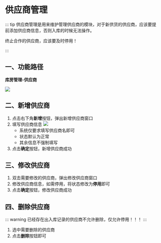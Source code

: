 # 供应商管理
::: tip
供应商管理是用来维护管理供应商的模块，对于新供货的供应商，应该要提前添加供应商信息，否则入库的时候无法操作。

终止合作的供应商，应该要及时停用！


:::

## 一、功能路径
**库房管理-供应商**

![](https://wiki-cdsoft.oss-cn-hangzhou.aliyuncs.com/202502261328992.png)


## 二、新增供应商
1. 点击右下角**新增**按钮，弹出新增供应商窗口
2. 填写供应商信息
   ![](https://wiki-cdsoft.oss-cn-hangzhou.aliyuncs.com/202502261331594.png)
   + 系统仅要求填写供应商名即可
   + 状态默认为正常
   + 其余信息不强制填写
3. 点击**确定**按钮，新增供应商成功


## 三、修改供应商
1. 双击需要修改的供应商，弹出修改供应商窗口
2. 修改供应商信息，如需停用，将状态修改为**停用**即可
3. 点击**确定**按钮，修改供应商成功

## 四、删除供应商
::: warning
已经存在出入库记录的供应商不允许删除，仅允许停用！！！
:::

1. 选中需要删除的供应商
2. 点击**删除**按钮即可


